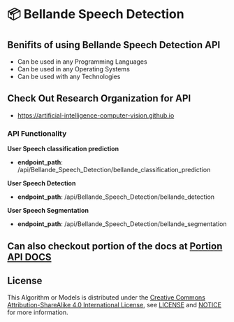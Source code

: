 # 📦 Bellande Speech Detection 

## Benifits of using Bellande Speech Detection API
- Can be used in any Programming Languages
- Can be used in any Operating Systems
- Can be used with any Technologies

## Check Out Research Organization for API
- https://artificial-intelligence-computer-vision.github.io

### API Functionality

**User Speech classification prediction**
- **endpoint_path**: /api/Bellande_Speech_Detection/bellande_classification_prediction

**User Speech Detection**
- **endpoint_path**: /api/Bellande_Speech_Detection/bellande_detection

**User Speech Segmentation**
- **endpoint_path**: /api/Bellande_Speech_Detection/bellande_segmentation


## Can also checkout portion of the docs at [Portion API DOCS](https://github.com/Artificial-Intelligence-Computer-Vision/bellande_speech_detection/blob/main/api_docs.md)


## License
This Algorithm or Models is distributed under the [Creative Commons Attribution-ShareAlike 4.0 International License](http://creativecommons.org/licenses/by-sa/4.0/), see [LICENSE](https://github.com/RonaldsonBellande/bellande_speech_detection/blob/main/LICENSE) and [NOTICE](https://github.com/RonaldsonBellande/bellande_speech_detection/blob/main/LICENSE) for more information.

